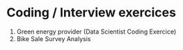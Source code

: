 # Coding / Interview exercices

1. Green energy provider (Data Scientist Coding Exercice) 
2. Bike Sale Survey Analysis
